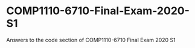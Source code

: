 # COMP1110-6710-Final-Exam-2020-S1
Answers to the code section of COMP1110-6710 Final Exam 2020 S1 
